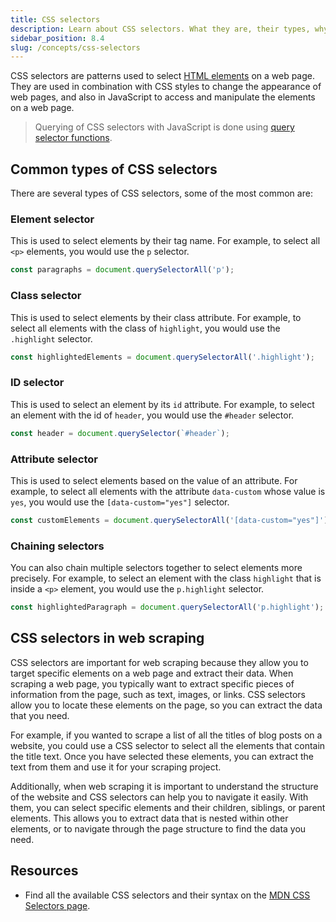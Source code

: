 ```yaml
---
title: CSS selectors
description: Learn about CSS selectors. What they are, their types, why they are important for web scraping and how to use them in browser Console with JavaScript.
sidebar_position: 8.4
slug: /concepts/css-selectors
---
```


CSS selectors are patterns used to select [HTML elements](./html_elements.md) on a web page. They are used in combination with CSS styles to change the appearance of web pages, and also in JavaScript to access and manipulate the elements on a web page.

> Querying of CSS selectors with JavaScript is done using [query selector functions](./querying_css_selectors.md).

## Common types of CSS selectors

There are several types of CSS selectors, some of the most common are:

### Element selector

This is used to select elements by their tag name. For example, to select all `<p>` elements, you would use the `p` selector.

```js
const paragraphs = document.querySelectorAll('p');
```

### Class selector

This is used to select elements by their class attribute. For example, to select all elements with the class of `highlight`, you would use the `.highlight` selector.

```js
const highlightedElements = document.querySelectorAll('.highlight');
```

### ID selector

This is used to select an element by its `id` attribute. For example, to select an element with the id of `header`, you would use the `#header` selector.

```js
const header = document.querySelector(`#header`);
```

### Attribute selector

This is used to select elements based on the value of an attribute. For example, to select all elements with the attribute `data-custom` whose value is `yes`, you would use the `[data-custom="yes"]` selector.

```js
const customElements = document.querySelectorAll('[data-custom="yes"]');
```

### Chaining selectors

You can also chain multiple selectors together to select elements more precisely. For example, to select an element with the class `highlight` that is inside a `<p>` element, you would use the `p.highlight` selector.

```js
const highlightedParagraph = document.querySelectorAll('p.highlight');
```

## CSS selectors in web scraping

CSS selectors are important for web scraping because they allow you to target specific elements on a web page and extract their data. When scraping a web page, you typically want to extract specific pieces of information from the page, such as text, images, or links. CSS selectors allow you to locate these elements on the page, so you can extract the data that you need.

For example, if you wanted to scrape a list of all the titles of blog posts on a website, you could use a CSS selector to select all the elements that contain the title text. Once you have selected these elements, you can extract the text from them and use it for your scraping project.

Additionally, when web scraping it is important to understand the structure of the website and CSS selectors can help you to navigate it easily. With them, you can select specific elements and their children, siblings, or parent elements. This allows you to extract data that is nested within other elements, or to navigate through the page structure to find the data you need.

## Resources

- Find all the available CSS selectors and their syntax on the [MDN CSS Selectors page](https://developer.mozilla.org/en-US/docs/Web/CSS/CSS_Selectors).
